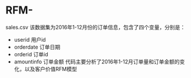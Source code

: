 # RFM-
sales.csv 该数据集为2016年1-12月份的订单信息，包含了四个变量，分别是：
- userid 用户id
- orderdate 订单日期
- orderid 订单id
- amountinfo 订单金额
代码主要分析了2016年1-12月订单量和订单金额的变化，以及客户价值RFM模型
